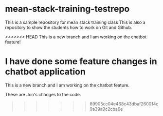 # mean-stack-training-testrepo
This is a sample repository for mean stack training class
This is also a repository to show the students how to work on Git and Github.

<<<<<<< HEAD
This is a new branch and I am working on the chatbot feature!

I have done some feature changes in chatbot application
=======
This is a new branch and I am working on the chatbot feature.

These are Jon's changes to the code.
>>>>>>> 69905cc04e468c43dbaf260014c9a39a9c2cba6e
